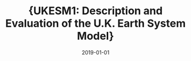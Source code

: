 ---
title: "{UKESM1: Description and Evaluation of the U.K. Earth System Model}"
collection: publications
permalink: /publication/2019-01-01-Sellar2019
date: 2019-01-01
venue: 'Journal of Advances in Modeling Earth Systems'
paperurl: 'https://doi.org/10.1029/2019MS001739'
citation: 'Sellar et al., <b>{UKESM1: Description and Evaluation of the U.K. Earth System Model}</b>, Journal of Advances in Modeling Earth Systems, 2019-01-01, 10.1029/2019MS001739'
---
